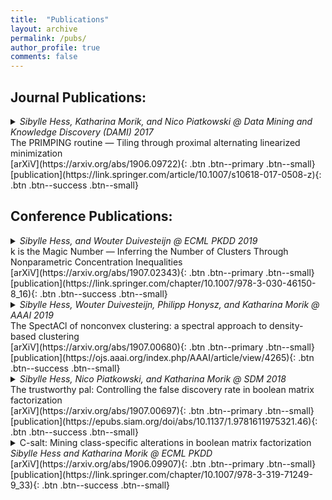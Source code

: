 ```yaml
---
title:  "Publications"
layout: archive
permalink: /pubs/
author_profile: true
comments: false
---
```


## Journal Publications:
<details>
  <summary>
    <i>Sibylle Hess, Katharina Morik, and Nico Piatkowski @ Data Mining and Knowledge Discovery (DAMI) 2017</i><br>
    The PRIMPING routine — Tiling through proximal alternating linearized minimization
  </summary>
  <p>
  The Primping Routine introduces a novel optimization procedure for the combinatorial problem of Boolean Matrix Factorization (BMF), based on recent advances in nonconvex optimization. The proposed procedure has been the first to enable the highly parallel implementation of a BMF algorithm on Graphics Processing Units (GPUs), replacing the so far used heuristic procedures. Furthermore, a minimum description length based criterion is introduced which enables an accurate automatic determination of the number of clusters. The introduced proximal operator for binary optimization has been extended for integer optimization in the scope of estimating exponential families 
<a href="https://eldorado.tu-dortmund.de/bitstream/2003/36877/1/Dissertation_Piatkowski.pdf">(Piatkowski, 2018)</a>.
   </p>
</details>
[arXiV](https://arxiv.org/abs/1906.09722){: .btn .btn--primary .btn--small} [publication](https://link.springer.com/article/10.1007/s10618-017-0508-z){: .btn .btn--success .btn--small}

## Conference Publications:

<details>
  <summary><i>Sibylle Hess, and Wouter Duivesteijn @ ECML PKDD 2019</i> <br>
   k is the Magic Number — Inferring the Number of Clusters Through Nonparametric Concentration Inequalities 
  </summary>
  <p>
    This paper extends the idea of <i>the trustworthy pal</i> to select clusters based on the probability that a cluster is generated by noise effects to 
    clusters in the real-valued vector space computed by <i>k</i>-means. Here, me and my co-author have proposed a bound on the question whether a 
    cluster is likely to be part of another, overarching cluster. For real-valued clustering, comparable probability bounds exist, but only for specific 
    (e.g., Gaussian) distributions of points within one cluster. Our novel bound does not require assumptions of specific probability distribution and 
    relies only on easily computed parameters of the data, such as the mean and variance of points within each cluster. This makes our novel approach 
    suitable for the application of clustering methods which work on a transformation of the input data such as <i>SpectACl</i>.
  </p>
</details>
[arXiV](https://arxiv.org/abs/1907.02343){: .btn .btn--primary .btn--small} [publication](https://link.springer.com/chapter/10.1007/978-3-030-46150-8_16){: .btn .btn--success .btn--small}
<details>
  <summary><i> Sibylle Hess, Wouter Duivesteijn, Philipp Honysz, and Katharina Morik @ AAAI 2019</i> <br> 
    The SpectACl of nonconvex clustering: a spectral approach to density-based clustering
  </summary> 
  <p>
    This paper fills a long standing theoretical gap, showing why the application of $k$-means in Spectral Clustering is not only practically but also 
    theoretically justified. This insight led to the proposal of a novel robust and feasible algorithm <i>SpectACl</i>. <i>SpectACl</i> is able to 
    outperform more advanced and theoretically more expressive approaches which learn the similarity matrix simultaneously with the clustering.
  </p>
</details>
[arXiV](https://arxiv.org/abs/1907.00680){: .btn .btn--primary .btn--small} [publication](https://ojs.aaai.org/index.php/AAAI/article/view/4265){: .btn .btn--success .btn--small}
<details>
  <summary><i> Sibylle Hess, Nico Piatkowski, and Katharina Morik @ SDM 2018 </i> <br>
    The trustworthy pal: Controlling the false discovery rate in boolean matrix factorization 
  </summary>
  <p>
    In this paper, we provide the first criterion to determine the number of clusters in BMF based on probability theory. We have provided a
    probabilistic bound on the question "Given my data has <i>p\%</i> noise, how likely is this cluster (returned by my method of choice) mainly 
    composed of noise?". This approach certifies the returned clustering in the sense that any of the clusters is only with a small (user-defined)
    probability an artifact of noise.
  </p>
</details>
[arXiV](https://arxiv.org/abs/1907.00697){: .btn .btn--primary .btn--small} [publication](https://epubs.siam.org/doi/abs/10.1137/1.9781611975321.46){: .btn .btn--success .btn--small}
<details>
  <summary>C-salt: Mining class-specific alterations in boolean matrix factorization <br>
    <i>Sibylle Hess and Katharina Morik @ ECML PKDD </i>
  </summary>
    <p>
      <i>C-SALT</i> presents a novel matrix factorization scheme which reveals the clustering structure subject to given classes. 
      <i>C-Salt</i> provides  answers to the question: "Given samples of various classes in the binary feature space, what are the features 
      which define clusters stretching over multiple classes and how do these clusters change within a particular class?" 
      The optimization for the novel BMF scheme, answering this question, relies on the method established in the primping routine. 
      <i>C-Salt</i> has proven particularly useful in the application of medical domains. The development of personalised medicine requires models 
      which can do both: identifying groups of patients, sharing  genomic traits, together with the alterations of these traits which discriminate 
      those developing a particular disease from those who do not.
  </p>
 </details>
[arXiV](https://arxiv.org/abs/1906.09907){: .btn .btn--primary .btn--small} [publication](https://link.springer.com/chapter/10.1007/978-3-319-71249-9_33){: .btn .btn--success .btn--small}
